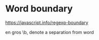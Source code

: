# Word boundary

<https://javascript.info/regexp-boundary>


en gros \b, denote a separation from word